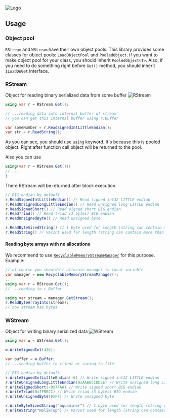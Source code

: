 ![Logo](https://sun9-62.userapi.com/impg/piG6ZWxSdwscAIE5RQNxKS3fIbSt_YFkSLMicQ/YAQAyuajLQE.jpg?size=800x200&quality=96&sign=66459bd8e5ff4869778b3a8a09289e53&type=album)


## Usage

### Object pool
`RStream` and `WStream` have their own object pools.
This library provides some classes for object pools: 
`LoadObjectPool` and `PooledObject`.
If you want to make object pool for your class, you should inherit
`PooledObject<T>`. 
Also, if you need to do something right before `Get()` method, you should
inherit `ILoadOnGet` interface.

### RStream
Object for reading binary serialized data from some buffer
![RStream](https://sun9-39.userapi.com/impg/MLVKKxjI7nGmrZ8syqx1RPXb2ILCAEGwLIawlw/afOuQqziNmY.jpg?size=800x200&quality=96&sign=050301fc0dc1aa04066a3d51721b2fef&type=album)

```c#
using var r = RStream.Get();

// ...reading data into internal buffer of stream
// you can get this internal buffer using r.Buffer

var someNumber = r.ReadSignedIntLittleEndian();
var str = r.ReadString();
```

As you can see, you should use `using` keyword.
It's because this is pooled object. Right after 
function call object will be returned to the pool.

Also you can use 
```c#
using(var r = RStream.Get()){
// ...
}
```
There RStream will be returned after block execution.

```c#
// BIG endian by default
r.ReadSignedIntLittleEndian() // Read signed int32 LITTLE endian
r.ReadUnsignedLongLittleEndian() // Read unsigned long LITTLE endian 
r.ReadSignedShort() // Read signed short BIG endian
r.ReadTriad() // Read triad (3 bytes) BIG endian
r.ReadUnsignedByte() // Read unsigned byte

r.ReadByteSizedString() // 1 byte used for length (string can contain max 255 bytes)
r.ReadString() // VarInt used for length (string can contain more than 255 bytes)
```

#### Reading byte arrays with no allocations
We recommend to use [`RecyclableMemoryStreamManager`](https://github.com/microsoft/Microsoft.IO.RecyclableMemoryStream) for this purpose.
Example:
```c#
// of course you shouldn't allocate manager in local variable
var manager = new RecyclableMemoryStreamManager();
...
using var r = RStream.Get();
// ...reading to r.Buffer

using var stream = manager.GetStream();
r.ReadByteArrayInto(stream);
// now stream has bytes
```

### WStream
Object for writing binary serialized data
![WStream](https://sun9-10.userapi.com/impg/uLQXH6jIkgEU97200JRk4w4dRcCJ8UQ0QjA1ug/CymP8bJ1FNE.jpg?size=800x200&quality=96&sign=6cce4d8ef5359fdce532d02ad0e3dfd5&type=album)

```c#
using var w = WStream.Get();

w.WriteSignedInt(426);

var buffer = w.Buffer;
// ...sending buffer to client or saving to file
```

```c#
// BIG endian by default
r.WriteSignedIntLittleEndian(-6) // Write signed int32 LITTLE endian
r.WriteUnsignedLongLittleEndian(0xAABBCCDDEE) // Write unsigned long LITTLE endian 
r.WriteSignedShort(-0x7FAA) // Write signed short BIG endian
r.WriteTriad(0x7FBBCC) // Write triad (3 bytes) BIG endian
r.WriteUnsignedByte(0xFF) // Write unsigned byte

r.WriteByteSizedString("aquaminer") // 1 byte used for length (string can contain max 255 bytes)
r.WriteString("NolikTop") // VarInt used for length (string can contain more than 255 bytes)
```